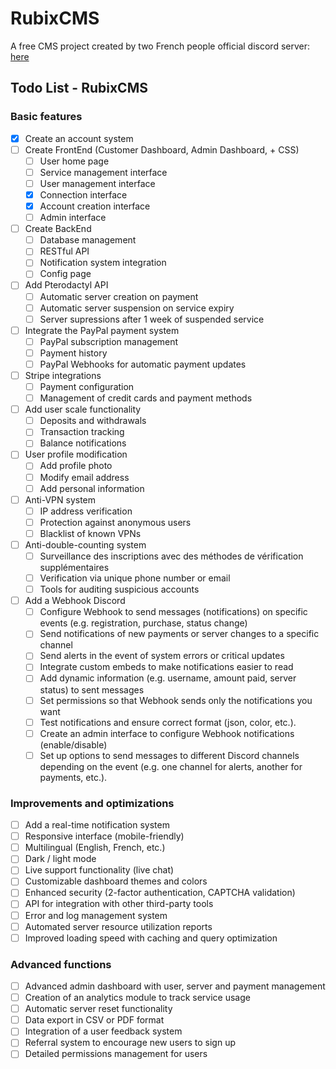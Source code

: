 # RubixCMS
A free CMS project created by two French people
official discord server: [here](https://discord.gg/JWZFuDtNtp)

## Todo List - RubixCMS

### Basic features
- [x] Create an account system
- [ ] Create FrontEnd (Customer Dashboard, Admin Dashboard, + CSS)
  - [ ] User home page
  - [ ] Service management interface
  - [ ] User management interface
  - [x] Connection interface
  - [x] Account creation interface
  - [ ] Admin interface
- [ ] Create BackEnd
  - [ ] Database management
  - [ ] RESTful API
  - [ ] Notification system integration
  - [ ] Config page
- [ ] Add Pterodactyl API
  - [ ] Automatic server creation on payment
  - [ ] Automatic server suspension on service expiry
  - [ ] Server supressions after 1 week of suspended service
- [ ] Integrate the PayPal payment system
  - [ ] PayPal subscription management
  - [ ] Payment history
  - [ ] PayPal Webhooks for automatic payment updates
- [ ] Stripe integrations
  - [ ] Payment configuration
  - [ ] Management of credit cards and payment methods
- [ ] Add user scale functionality
  - [ ] Deposits and withdrawals
  - [ ] Transaction tracking
  - [ ] Balance notifications
- [ ] User profile modification
  - [ ] Add profile photo
  - [ ] Modify email address
  - [ ] Add personal information
- [ ] Anti-VPN system
  - [ ] IP address verification
  - [ ] Protection against anonymous users
  - [ ] Blacklist of known VPNs
- [ ] Anti-double-counting system
  - [ ] Surveillance des inscriptions avec des méthodes de vérification supplémentaires
  - [ ] Verification via unique phone number or email
  - [ ] Tools for auditing suspicious accounts
- [ ] Add a Webhook Discord
  - [ ] Configure Webhook to send messages (notifications) on specific events (e.g. registration, purchase, status change)
  - [ ] Send notifications of new payments or server changes to a specific channel
  - [ ] Send alerts in the event of system errors or critical updates
  - [ ] Integrate custom embeds to make notifications easier to read
  - [ ] Add dynamic information (e.g. username, amount paid, server status) to sent messages
  - [ ] Set permissions so that Webhook sends only the notifications you want
  - [ ] Test notifications and ensure correct format (json, color, etc.).
  - [ ] Create an admin interface to configure Webhook notifications (enable/disable)
  - [ ] Set up options to send messages to different Discord channels depending on the event (e.g. one channel for alerts, another for payments, etc.).

### Improvements and optimizations
- [ ] Add a real-time notification system
- [ ] Responsive interface (mobile-friendly)
- [ ] Multilingual (English, French, etc.)
- [ ] Dark / light mode
- [ ] Live support functionality (live chat)
- [ ] Customizable dashboard themes and colors
- [ ] Enhanced security (2-factor authentication, CAPTCHA validation)
- [ ] API for integration with other third-party tools
- [ ] Error and log management system
- [ ] Automated server resource utilization reports
- [ ] Improved loading speed with caching and query optimization

### Advanced functions
- [ ] Advanced admin dashboard with user, server and payment management
- [ ] Creation of an analytics module to track service usage
- [ ] Automatic server reset functionality
- [ ] Data export in CSV or PDF format
- [ ] Integration of a user feedback system
- [ ] Referral system to encourage new users to sign up
- [ ] Detailed permissions management for users
